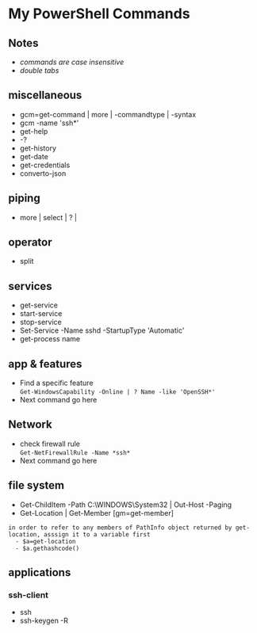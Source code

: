 # My PowerShell Commands
## Notes
- *commands are case insensitive*
- *double tabs*  

## miscellaneous
- gcm=get-command | more | -commandtype | -syntax
- gcm -name 'ssh*'
- get-help  
- -?
- get-history
- get-date
- get-credentials  
- converto-json

## piping
- more | select | ? |

## operator
- split

## services
- get-service   
- start-service
- stop-service
- Set-Service -Name sshd -StartupType 'Automatic'
- get-process name

## app & features
- Find a specific feature   
  ```Get-WindowsCapability -Online | ? Name -like 'OpenSSH*'```  
- Next command go here

## Network
- check firewall rule  
  ```Get-NetFirewallRule -Name *ssh*```  
- Next command go here

## file system
- Get-ChildItem -Path C:\WINDOWS\System32 | Out-Host -Paging
- Get-Location | Get-Member  [gm=get-member]
``` 
in order to refer to any members of PathInfo object returned by get-location, asssign it to a variable first
  - $a=get-location
  - $a.gethashcode() 
```
## applications
### ssh-client
- ssh  
- ssh-keygen -R  

